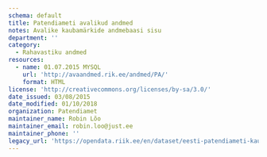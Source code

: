 ```yaml
---
schema: default
title: Patendiameti avalikud andmed
notes: Avalike kaubamärkide andmebaasi sisu
department: ''
category:
  - Rahavastiku andmed
resources:
  - name: 01.07.2015 MYSQL
    url: 'http://avaandmed.rik.ee/andmed/PA/'
    format: HTML
license: 'http://creativecommons.org/licenses/by-sa/3.0/'
date_issued: 03/08/2015
date_modified: 01/10/2018
organization: Patendiamet
maintainer_name: Robin Lõo
maintainer_email: robin.loo@just.ee
maintainer_phone: ''
legacy_url: 'https://opendata.riik.ee/en/dataset/eesti-patendiameti-kaubam-rkide-avalikud-andmed'
---
```

